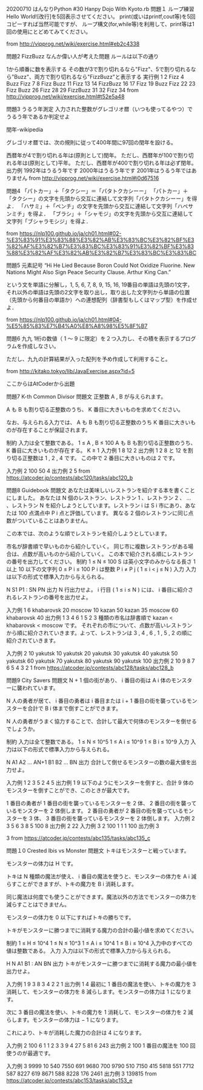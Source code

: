 20200710 はんなりPython #30 Hanpy Dojo With Kyoto.rb
問題１ ループ練習
Hello World![改行]を5回表示させてください。
print(或いはprintf,cout等)を5回コピーすれば当然可能ですが、 ループ構文(for,while等)を利用して、print等は1回の使用にとどめてみてください。

from http://vipprog.net/wiki/exercise.html#eb2c4338

問題2 FizzBuzz
なんか偉い人が考えた問題 ルールは以下の通り

1から順番に数を表示する
その数が3で割り切れるなら"Fizz"、5で割り切れるなら"Buzz"、両方で割り切れるなら"FizzBuzz"と表示する
実行例
1 2 Fizz 4 Buzz Fizz 7 8 Fizz Buzz 11 Fizz 13 14 FizzBuzz 16 17 Fizz 19 Buzz Fizz 22 23 Fizz Buzz 26 Fizz 28 29 FizzBuzz 31 32 Fizz 34 
from http://vipprog.net/wiki/exercise.html#t52e5a48

問題3 うるう年測定
入力された整数がグレゴリオ暦（いつも使ってるやつ）でうるう年であるか判定せよ

閏年-wikipedia

グレゴリオ暦では、次の規則に従って400年間に97回の閏年を設ける。

西暦年が4で割り切れる年は(原則として)閏年。
ただし、西暦年が100で割り切れる年は(原則として)平年。
ただし、西暦年が400で割り切れる年は必ず閏年。
出力例
1992年はうるう年です
2000年はうるう年です
2001年はうるう年ではありません
from http://vipprog.net/wiki/exercise.html#i0d67516

問題4 「パトカー」＋「タクシー」＝「パタトクカシーー」
「パトカー」＋「タクシー」の文字を先頭から交互に連結して文字列「パタトクカシーー」を得よ．
「ハサミ」＋「ペンチ」の文字を先頭から交互に連結して文字列「ハペサンミチ」を得よ．
「ブラシ」＋「シャモジ」の文字を先頭から交互に連結して文字列「ブシャラモシジ」を得よ．

from https://nlp100.github.io/ja/ch01.html#02-%E3%83%91%E3%83%88%E3%82%AB%E3%83%BC%E3%82%BF%E3%82%AF%E3%82%B7%E3%83%BC%E3%83%91%E3%82%BF%E3%83%88%E3%82%AF%E3%82%AB%E3%82%B7%E3%83%BC%E3%83%BC

問題5 元素記号
“Hi He Lied Because Boron Could Not Oxidize Fluorine. New Nations Might Also Sign Peace Security Clause. Arthur King Can.”

という文を単語に分解し，1, 5, 6, 7, 8, 9, 15, 16, 19番目の単語は先頭の1文字，それ以外の単語は先頭の2文字を取り出し，取り出した文字列から単語の位置（先頭から何番目の単語か）への連想配列（辞書型もしくはマップ型）を作成せよ．

from https://nlp100.github.io/ja/ch01.html#04-%E5%85%83%E7%B4%A0%E8%A8%98%E5%8F%B7

問題6 九九
1桁の数値（ 1 ～ 9 に限定）を２つ入力し、その積を表示するプログラムを作成しなさい。

ただし、九九の計算結果が入った配列を予め作成して利用すること。

from http://kitako.tokyo/lib/JavaExercise.aspx?id=5

ここからはAtCoderから出題

問題7 K-th Common Divisor
問題文
正整数 A , B が与えられます。

A も B も割り切る正整数のうち、 K 番目に大きいものを求めてください。

なお、与えられる入力では、 A も B も割り切る正整数のうち K 番目に大きいものが存在することが保証されます。

制約
入力は全て整数である。
1 ≤ A , B ≤ 100
A も B も割り切る正整数のうち、K 番目に大きいものが存在する。
K ≥ 1
入力例 1
8 12 2
出力例 1
2
8 と 12 を割り切る正整数は 1 , 2 , 4 です。 この中で 2 番目に大きいものは 2 です。

入力例 2
100 50 4
出力例 2
5
from https://atcoder.jp/contests/abc120/tasks/abc120_b

問題8 Guidebook
問題文
あなたは美味しいレストランを紹介する本を書くことにしました。 あなたは N 個のレストラン、レストラン 1 、レストラン 2 、 … 、レストラン N を紹介しようとしています。レストラン i は S i 市にあり、あなたは 100 点満点中 P i 点と評価しています。 異なる 2 個のレストランに同じ点数がついていることはありません。

この本では、次のような順でレストランを紹介しようとしています。

市名が辞書順で早いものから紹介していく。
同じ市に複数レストランがある場合は、点数が高いものから紹介していく。 この本で紹介される順にレストランの番号を出力してください。
制約
1 ≤ N ≤ 100
S は英小文字のみからなる長さ 1 以上 10 以下の文字列
0 ≤ P i ≤ 100
P i は整数
P i ≠ P j ( 1 ≤ i < j ≤ N )
入力
入力は以下の形式で標準入力から与えられる。

N
S1 P1
:
SN PN
出力
N 行出力せよ。 i 行目 ( 1 ≤ i ≤ N ) には、 i 番目に紹介されるレストランの番号を出力せよ。

入力例 1
6
khabarovsk 20
moscow 10
kazan 50
kazan 35
moscow 60
khabarovsk 40
出力例 1
3
4
6
1
5
2
3 種類の市名は辞書順で kazan < khabarovsk < moscow です。 それぞれの市について、点数が高いレストランから順に紹介されていきます。よって、レストランは 3 , 4 , 6 , 1 , 5 , 2 の順に紹介されていきます。

入力例 2
10
yakutsk 10
yakutsk 20
yakutsk 30
yakutsk 40
yakutsk 50
yakutsk 60
yakutsk 70
yakutsk 80
yakutsk 90
yakutsk 100
出力例 2
10
9
8
7
6
5
4
3
2
1
from https://atcoder.jp/contests/abc128/tasks/abc128_b

問題9 City Savers
問題文
N + 1 個の街があり、 i 番目の街は A i 体のモンスターに襲われています。

N 人の勇者が居て、 i 番目の勇者は i 番目または i + 1 番目の街を襲っているモンスターを合計で B i 体まで倒すことができます。

N 人の勇者がうまく協力することで、合計して最大で何体のモンスターを倒せるでしょうか。

制約
入力は全て整数である。
1 ≤ N ≤ 10^5
1 ≤ A i ≤ 10^9
1 ≤ B i ≤ 10^9
入力
入力は以下の形式で標準入力から与えられる。

N
A1 A2 ... AN+1
B1 B2 ... BN
出力
合計して倒せるモンスターの数の最大値を出力せよ。

入力例 1
2
3 5 2
4 5
出力例 1
9
以下のようにモンスターを倒すと、合計 9 体のモンスターを倒すことができ、このときが最大です。

1 番目の勇者が 1 番目の街を襲っているモンスターを 2 体、 2 番目の街を襲っているモンスターを 2 体倒します。
2 番目の勇者が 2 番目の街を襲っているモンスターを 3 体、 3 番目の街を襲っているモンスターを 2 体倒します。
入力例 2
3
5 6 3 8
5 100 8
出力例 2
22
入力例 3
2
100 1 1
1 100
出力例 3

3
from https://atcoder.jp/contests/abc135/tasks/abc135_c

問題１0 Crested Ibis vs Monster
問題文
トキはモンスターと戦っています。

モンスターの体力は H です。

トキは N 種類の魔法が使え、 i 番目の魔法を使うと、モンスターの体力を A i 減らすことができますが、トキの魔力を B i 消耗します。

同じ魔法は何度でも使うことができます。魔法以外の方法でモンスターの体力を減らすことはできません。

モンスターの体力を 0 以下にすればトキの勝ちです。

トキがモンスターに勝つまでに消耗する魔力の合計の最小値を求めてください。

制約
1 ≤ H ≤ 10^4
1 ≤ N ≤ 10^3
1 ≤ A i ≤ 10^4
1 ≤ B i ≤ 10^4
入力中のすべての値は整数である。
入力
入力は以下の形式で標準入力から与えられる。

H N
A1 B1
:
AN BN
出力
トキがモンスターに勝つまでに消耗する魔力の最小値を出力せよ。

入力例 1
9 3
8 3
4 2
2 1
出力例 1
4
最初に 1 番目の魔法を使い、トキの魔力を 3 消耗して、モンスターの体力を 8 減らします。モンスターの体力は 1 になります。

次に 3 番目の魔法を使い、トキの魔力を 1 消耗して、モンスターの体力を 2 減らします。モンスターの体力は − 1 になります。

これにより、トキが消耗した魔力の合計は 4 になります。

入力例 2
100 6
1 1
2 3
3 9
4 27
5 81
6 243
出力例 2
100
1 番目の魔法を 100 回使うのが最適です。

入力例 3
9999 10
540 7550
691 9680
700 9790
510 7150
415 5818
551 7712
587 8227
619 8671
588 8228
176 2461
出力例 3
139815
from https://atcoder.jp/contests/abc153/tasks/abc153_e